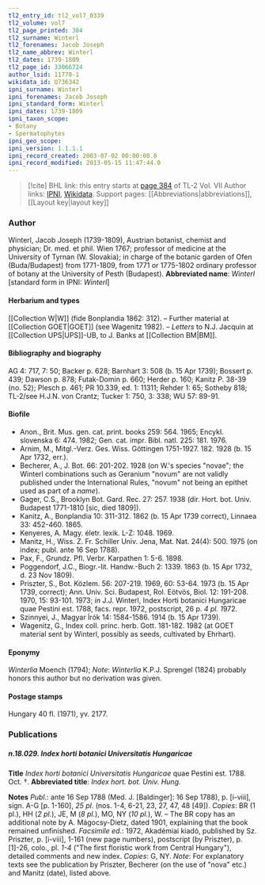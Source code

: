 ```yaml
---
tl2_entry_id: tl2_vol7_0339
tl2_volume: vol7
tl2_page_printed: 384
tl2_surname: Winterl
tl2_forenames: Jacob Joseph
tl2_name_abbrev: Winterl
tl2_dates: 1739-1809
tl2_page_id: 33066724
author_lsid: 11778-1
wikidata_id: Q736342
ipni_surname: Winterl
ipni_forenames: Jacob Joseph
ipni_standard_form: Winterl
ipni_dates: 1739-1809
ipni_taxon_scope: 
- Botany
- Spermatophytes
ipni_geo_scope: 
ipni_version: 1.1.1.1
ipni_record_created: 2003-07-02 00:00:00.0
ipni_record_modified: 2013-05-15 11:47:44.0
---
```


> [!cite] BHL link: this entry starts at [page 384](https://www.biodiversitylibrary.org/page/33066724) of TL-2 Vol. VII
> Author links: [IPNI](https://www.ipni.org/a/11778-1), [Wikidata](https://www.wikidata.org/wiki/Q736342). Support pages: [[Abbreviations|abbreviations]], [[Layout key|layout key]]

### Author

Winterl, Jacob Joseph (1739-1809), Austrian botanist, chemist and physician; Dr. med. et phil. Wien 1767; professor of medicine at the University of Tyrnan (W. Slovakia); in charge of the botanic garden of Ofen (Buda/Budapest) from 1771-1809, from 1771 or 1775-1802 ordinary professor of botany at the University of Pesth (Budapest). 
**Abbreviated name**: *Winterl* \[standard form in IPNI: *Winterl*\]

#### Herbarium and types

[[Collection W|W]] (fide Bonplandia 1862: 312). – Further material at [[Collection GOET|GOET]] (see Wagenitz 1982). – *Letters* to N.J. Jacquin at [[Collection UPS|UPS]]-UB, to J. Banks at [[Collection BM|BM]].

#### Bibliography and biography

AG 4: 717, 7: 50; Backer p. 628; Barnhart 3: 508 (b. 15 Apr 1739); Bossert p. 439; Dawson p. 878; Futak-Domin p. 660; Herder p. 160; Kanitz P. 38-39 (no. 52); Plesch p. 461; PR 10.339, ed. 1: 11311; Rehder 1: 65; Sotheby 818; TL-2/see H.J.N. von Crantz; Tucker 1: 750, 3: 338; WU 57: 89-91.

#### Biofile

- Anon., Brit. Mus. gen. cat. print. books 259: 564. 1965; Encykl. slovenska 6: 474. 1982; Gen. cat. impr. Bibl. natl. 225: 181. 1976.
- Arnim, M., Mitgl.-Verz. Ges. Wiss. Göttingen 1751-1927. 182. 1928 (b. 15 Apr 1732, err.).
- Becherer, A., J. Bot. 66: 201-202. 1928 (on W.'s species "novae"; the Winterl combinations such as Geranium "novum" are not validly published under the International Rules, "novum" not being an epithet used as part of a *name*).
- Gager, C.S., Brooklyn Bot. Gard. Rec. 27: 257. 1938 (dir. Hort. bot. Univ. Budapest 1771-1810 \[sic, died 1809\]).
- Kanitz, A., Bonplandia 10: 311-312. 1862 (b. 15 Apr 1739 correct), Linnaea 33: 452-460. 1865.
- Kenyeres, A. Magy. életr. lexik. L-Z: 1048. 1969.
- Manitz, H., Wiss. Z. Fr. Schiller Univ. Jena, Mat. Nat. 24(4): 500. 1975 (on index; publ. ante 16 Sep 1788).
- Pax, F., Grundz. Pfl. Verbr. Karpathen 1: 5-6. 1898.
- Poggendorf, J.C., Biogr.-lit. Handw.-Buch 2: 1339. 1863 (b. 15 Apr 1732, d. 23 Nov 1809).
- Priszter, S., Bot. Közlem. 56: 207-219. 1969, 60: 53-64. 1973 (b. 15 Apr 1739, correct); Ann. Univ. Sci. Budapest, Rol. Eötvös, Biol. 12: 191-208. 1970, 15: 93-101. 1973; *in* J.J. Winterl, Index Horti botanici Hungaricae quae Pestini est. 1788, facs. repr. 1972, postscript, 26 p. *4 pl. 1*972.
- Szinnyei, J., Magyar Írók 14: 1584-1586. 1914 (b. 15 Apr 1739).
- Wagenitz, G., Index coll. princ. herb. Gott. 181-182. 1982 (at GOET material sent by Winterl, possibly as seeds, cultivated by Ehrhart).

#### Eponymy

*Winterlia* Moench (1794); *Note*: *Winterlia* K.P.J. Sprengel (1824) probably honors this author but no derivation was given.

#### Postage stamps

Hungary 40 fl. (1971), yv. 2177.

### Publications

##### n.18.029. Index horti botanici Universitatis Hungaricae

**Title**
*Index horti botanici Universitatis Hungaricae* quae Pestini est. 1788. Oct. †.
**Abbreviated title**: *Index hort. bot. Univ. Hung.*

**Notes**
*Publ*.: ante 16 Sep 1788 (Med. J. \[Baldinger\]: 16 Sep 1788), p. \[i-viii\], sign. A-G \[p. 1-160\], *25 pl*. (nos. 1-4, 6-21, 23, 27, 47, 48 \[49\]). *Copies*: BR (1 pl.), HH (*2 pl.*), JE, M (*8 pl.*), MO, NY (*10 pl.*), W. – The BR copy has an additional note by A. Mágocsy-Dietz, dated 1901, explaining that the book remained unfinished.
*Facsimile ed*.: 1972, Akadémiai kiadó, published by Sz. Priszter, p. \[i-viii\], 1-161 (new page numbers), postscript (by Priszter), p. \[1\]-26, colo., pl. *1-4* ("The first floristic work from Central Hungary"), detailed comments and new index. *Copies*: G, NY.
*Note*: For explanatory texts see the publication by Priszter, Becherer (on the use of "nova" etc.) and Manitz (date), listed above.

